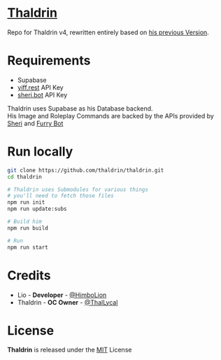 # [Thaldrin](https://thaldr.in)

Repo for Thaldrin v4, rewritten entirely based on [his previous Version](https://werewolf.codes/t/thaldrin).

# Requirements

- Supabase
- [yiff.rest] API Key
- [sheri.bot] API Key

Thaldrin uses Supabase as his Database backend. \
His Image and Roleplay Commands are backed by the APIs provided by [Sheri] and [Furry Bot]

# Run locally

```sh
git clone https://github.com/thaldrin/thaldrin.git
cd thaldrin

# Thaldrin uses Submodules for various things
# you'll need to fetch those files
npm run init
npm run update:subs

# Build him
npm run build

# Run
npm run start

```

# Credits

- Lio - **Developer** - [@HimboLion](https://kji.tf)
- Thaldrin - **OC Owner** - [@ThalLycal](https://twitter.com/ThalLycal)

# License

**Thaldrin** is released under the [MIT](/LICENSE) License

[yiff.rest]: (https://yiff.rest)
[furry bot]: (https://yiff.rest)
[sheri]: (https://sheri.bot)
[sheri.bot]: (https://sheri.bot)
